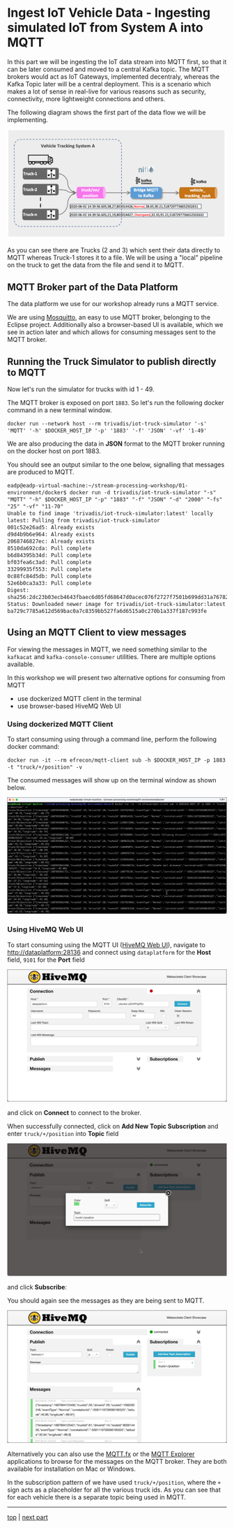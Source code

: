 # Ingest IoT Vehicle Data - Ingesting simulated IoT from System A into MQTT

In this part we will be ingesting the IoT data stream into MQTT first, so that it can be later consumed and moved to a central Kafka topic. The MQTT brokers would act as IoT Gateways, implemented decentraly, whereas the Kafka Topic later will be a central deployment. This is a scenario which makes a lot of sense in real-live for various reasons such as security, connectivity, more lightweight connections and others. 

The following diagram shows the first part of the data flow we will be implementing. 

![Alt Image Text](./images/iot-ingestion-overview.png "Schema Registry UI")

As you can see there are Trucks (2 and 3) which sent their data directly to MQTT whereas Truck-1 stores it to a file. We will be using a "local" pipeline on the truck to get the data from the file and send it to MQTT.

## MQTT Broker part of the Data Platform

The data platform we use for our workshop already runs a MQTT service.

We are using [Mosquitto](https://mosquitto.org/), an easy to use MQTT broker, belonging to the Eclipse project. Additionally also a browser-based UI is available, which we see in action later and which allows for consuming messages sent to the MQTT broker.


## Running the Truck Simulator to publish directly to MQTT

Now let's run the simulator for trucks with id 1 - 49. 

The MQTT broker is exposed on port `1883`. So let's run the following docker command in a new terminal window.

```
docker run --network host --rm trivadis/iot-truck-simulator '-s' 'MQTT' '-h' $DOCKER_HOST_IP '-p' '1883' '-f' 'JSON' '-vf' '1-49'
```

We are also producing the data in **JSON** format to the MQTT broker running on the docker host on port 1883. 

You should see an output similar to the one below, signalling that messages are produced to MQTT. 

```
eadp@eadp-virtual-machine:~/stream-processing-workshop/01-environment/docker$ docker run -d trivadis/iot-truck-simulator "-s" "MQTT" "-h" $DOCKER_HOST_IP "-p" "1883" "-f" "JSON" "-d" "2000" "-fs" "25" "-vf" "11-70"
Unable to find image 'trivadis/iot-truck-simulator:latest' locally
latest: Pulling from trivadis/iot-truck-simulator
001c52e26ad5: Already exists
d9d4b9b6e964: Already exists
2068746827ec: Already exists
8510da692cda: Pull complete
b6d84395b34d: Pull complete
bf03fea6c3ad: Pull complete
33299935f553: Pull complete
0c88fc84d5db: Pull complete
52e6b0ca3a33: Pull complete
Digest: sha256:2dc23b03ecb4643fbaec6d05fd68647d0acec076f2727f7501b699dd31a76782
Status: Downloaded newer image for trivadis/iot-truck-simulator:latest
ba729c7785a612d569bac0a7c8359bb527fa6d6515a0c270b1a337f187c993fe
```

## Using an MQTT Client to view messages

For viewing the messages in MQTT, we need something similar to the `kafkacat` and `kafka-console-consumer` utilities. There are multiple options available. 

In this workshop we will present two alternative options for consuming from MQTT
 
 * use dockerized MQTT client in the terminal
 * use browser-based HiveMQ Web UI

### Using dockerized MQTT Client

To start consuming using through a command line, perform the following docker command:

```
docker run -it --rm efrecon/mqtt-client sub -h $DOCKER_HOST_IP -p 1883 -t "truck/+/position" -v
```

The consumed messages will show up on the terminal window as shown below.

![Alt Image Text](./images/mqtt-client-docker.png "MQTT UI Connect")

### Using HiveMQ Web UI  

To start consuming using the MQTT UI ([HiveMQ Web UI](https://www.hivemq.com/docs/3.4/web-ui/introduction.html)), navigate to <http://dataplatform:28136> and connect using `dataplatform` for the **Host** field, `9101` for the **Port** field 

![Alt Image Text](./images/mqtt-ui-connect.png "MQTT UI Connect")
	
and click on **Connect** to connect to the broker.
	
When successfully connected, click on **Add New Topic Subscription** and enter `truck/+/position` into **Topic** field

![Alt Image Text](./images/mqtt-ui-subscribe.png "MQTT UI Connect")

and click **Subscribe**:

You should again see the messages as they are being sent to MQTT.

![Alt Image Text](./images/mqtt-ui-messages.png "MQTT UI Connect")

Alternatively you can also use the [MQTT.fx](https://mqttfx.jensd.de/) or the [MQTT Explorer](https://mqtt-explorer.com/) applications to browse for the messages on the MQTT broker. They are both available for installation on Mac or Windows. 

In the subscription pattern of we have used `truck/+/position`, where the `+` sign acts as a placeholder for all the various truck ids. As you can see that for each vehicle there is a separate topic being used in MQTT.

----
[top](../05-iot-data-ingestion-and-analytics/README.md) 	| 	[next part](../05b-iot-data-ingestion-mqtt-to-kafka/README.md)
